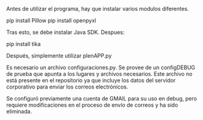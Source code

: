 Antes de utilizar el programa, hay que instalar varios modulos diferentes.

pip install Pillow
pip install openpyxl

Tras esto, se debe instalar Java SDK. Despues:

pip install tika

Después, simplemente utilizar plenAPP.py

Es necesario un archivo configuraciones.py. Se provee de un configDEBUG
de prueba que apunta a los lugares y archivos necesarios. Este archivo
no está presente en el repositorio ya que incluye los datos del servidor
corporativo para enviar los correos electrónicos.

Se configuró previamente una cuenta de GMAIL para su uso en debug, pero
requiere modificaciones en el proceso de envío de correos y ha sido eliminada.
